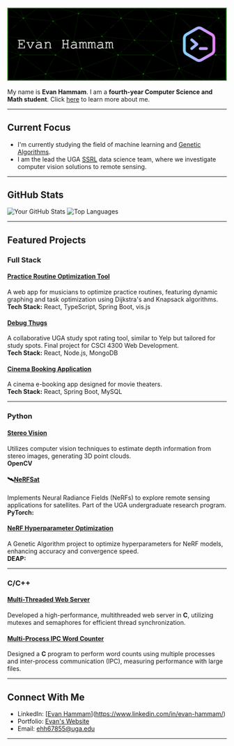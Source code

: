 ![Header Image or Banner](/github-header-image.png)

My name is **Evan Hammam**. I am a **fourth-year Computer Science and Math student**. Click [here](www.example.com) to learn more about me. 

---

## Current Focus
- I'm currently studying the field of machine learning and [Genetic Algorithms](https://github.com/ggChris2/neRF-EvolutionaryComputation). 
- I am the lead the UGA [SSRL](https://smallsat.uga.edu/) data science team, where we investigate computer vision solutions to remote sensing.
---

## GitHub Stats
![Your GitHub Stats](https://github-readme-stats.vercel.app/api?username=ehh67855&show_icons=true&theme=radical)
![Top Languages](https://github-readme-stats.vercel.app/api/top-langs/?username=ehh67855&layout=compact&theme=radical)

---
## Featured Projects

### Full Stack

#### [Practice Routine Optimization Tool](https://github.com/ehh67855/practice-routine-optimization)

A web app for musicians to optimize practice routines, featuring dynamic graphing and task optimization using Dijkstra's and Knapsack algorithms.  
**Tech Stack:** React, TypeScript, Spring Boot, vis.js  

#### [Debug Thugs](https://github.com/Tomtom21/debug-thugs)

A collaborative UGA study spot rating tool, similar to Yelp but tailored for study spots. Final project for CSCI 4300 Web Development.  
**Tech Stack:** React, Node.js, MongoDB  
[](https://github.com/Tomtom21/debug-thugs)

#### [Cinema Booking Application](https://github.com/ehh67855/Cinema)

A cinema e-booking app designed for movie theaters.  
**Tech Stack:** React, Spring Boot, MySQL  
[](https://github.com/ehh67855/Cinema)

---

### Python

#### [Stereo Vision](https://github.com/ehh67855/Sterio-Vision)

Utilizes computer vision techniques to estimate depth information from stereo images, generating 3D point clouds.  
**OpenCV**

#### 🛰[NeRFSat](https://github.com/SmallSatelliteResearchLaboratoryUGA/nerfSat)

Implements Neural Radiance Fields (NeRFs) to explore remote sensing applications for satellites. Part of the UGA undergraduate research program.  
**PyTorch:** 

#### [NeRF Hyperparameter Optimization](https://github.com/ehh67855/nerf-optimization)

A Genetic Algorithm project to optimize hyperparameters for NeRF models, enhancing accuracy and convergence speed.  
**DEAP:**

---

### C/C++

#### [Multi-Threaded Web Server](https://github.com/ehh67855/Web-Server-Threading)

Developed a high-performance, multithreaded web server in **C**, utilizing mutexes and semaphores for efficient thread synchronization.  

#### [Multi-Process IPC Word Counter](https://github.com/ehh67855/Multi-process-and-IPC-word-counter)

Designed a **C** program to perform word counts using multiple processes and inter-process communication (IPC), measuring performance with large files.  

---

## Connect With Me

- LinkedIn: [[Evan Hammam](https://www.linkedin.com/in/evanhammam/)](https://www.linkedin.com/in/evan-hammam/)
- Portfolio: [Evan's Website](https://yourwebsite.com/)
- Email: [ehh67855@uga.edu](ehh67855@uga.edu)
---
